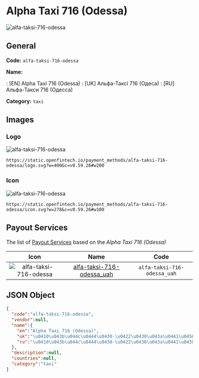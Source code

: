 
# Alpha Taxi 716 (Odessa) 
![alfa-taksi-716-odessa](https://static.openfintech.io/payment_methods/alfa-taksi-716-odessa/logo.svg?w=400&c=v0.59.26#w200)  

## General 
**Code:** `alfa-taksi-716-odessa` 
 
**Name:** 
 
:	[EN] Alpha Taxi 716 (Odessa) 
:	[UK] Альфа-Таксі 716 (Одеса) 
:	[RU] Альфа-Такси 716 (Одесса) 
 
**Category:** `taxi` 
 

## Images 

### Logo 
![alfa-taksi-716-odessa](https://static.openfintech.io/payment_methods/alfa-taksi-716-odessa/logo.svg?w=400&c=v0.59.26#w200)  

```
https://static.openfintech.io/payment_methods/alfa-taksi-716-odessa/logo.svg?w=400&c=v0.59.26#w200
```  

### Icon 
![alfa-taksi-716-odessa](https://static.openfintech.io/payment_methods/alfa-taksi-716-odessa/icon.svg?w=278&c=v0.59.26#w100)  

```
https://static.openfintech.io/payment_methods/alfa-taksi-716-odessa/icon.svg?w=278&c=v0.59.26#w100
```  

## Payout Services 
 
The list of [Payout Services](/payout-services/) based on the _Alpha Taxi 716 (Odessa)_ 

|Icon|Name|Code| 
|:---:|:---:|:---:| 
|![alfa-taksi-716-odessa](https://static.openfintech.io/payout_methods/alfa-taksi-716-odessa/icon.svg?w=278&c=v0.59.26#w40) |[alfa-taksi-716-odessa_uah](/payout-services/alfa-taksi-716-odessa_uah/)|`alfa-taksi-716-odessa_uah`| 
 

## JSON Object 

```json
{
  "code":"alfa-taksi-716-odessa",
  "vendor":null,
  "name":{
    "en":"Alpha Taxi 716 (Odessa)",
    "uk":"\u0410\u043b\u044c\u0444\u0430-\u0422\u0430\u043a\u0441\u0456 716 (\u041e\u0434\u0435\u0441\u0430)",
    "ru":"\u0410\u043b\u044c\u0444\u0430-\u0422\u0430\u043a\u0441\u0438 716 (\u041e\u0434\u0435\u0441\u0441\u0430)"
  },
  "description":null,
  "countries":null,
  "category":"taxi"
}
```  
